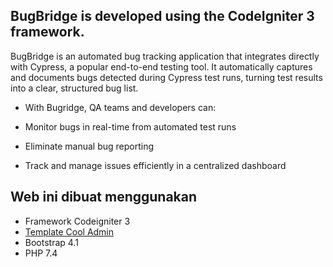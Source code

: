 ## BugBridge is developed using the CodeIgniter 3 framework.
BugBridge is an automated bug tracking application that integrates directly with Cypress, a popular end-to-end testing tool. It automatically captures and documents bugs detected during Cypress test runs, turning test results into a clear, structured bug list.

- With Bugridge, QA teams and developers can:

- Monitor bugs in real-time from automated test runs

- Eliminate manual bug reporting

- Track and manage issues efficiently in a centralized dashboard


## Web ini dibuat menggunakan
- Framework Codeigniter 3
- <a href="https://github.com/puikinsh/CoolAdmin">Template Cool Admin</a>
- Bootstrap 4.1
- PHP 7.4

